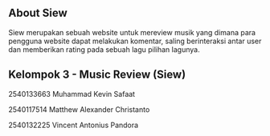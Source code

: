 ## About Siew

Siew merupakan sebuah website untuk mereview musik yang dimana para pengguna website dapat melakukan komentar, saling berinteraksi antar user dan memberikan rating pada sebuah lagu pilihan lagunya.

## Kelompok 3 - Music Review (Siew)
2540133663	Muhammad Kevin Safaat

2540117514	Matthew Alexander Christanto

2540132225	Vincent Antonius Pandora
